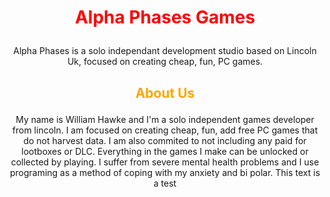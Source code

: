 # <span style="color:red"> <p align=center>  Alpha Phases Games </span>

<p align=center> Alpha Phases is a solo independant development studio based on Lincoln Uk, focused on creating cheap, fun, PC games. 

## <p align=center> <span style="color:orange"> About Us </span>


<p align=center> My name is William Hawke and I'm a solo independent games developer from lincoln. I am focused on creating cheap, fun, add free PC games that do not harvest data. I am also commited to not including any paid for lootboxes or DLC. Everything in the games I make can be unlocked or collected by playing. I suffer from severe mental health problems and I use programing as a method of coping with my anxiety and bi polar. This text is a test
